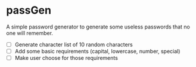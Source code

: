 # passGen

A simple password generator to generate some useless passwords that no one will remember.

 - [ ] Generate character list of 10 random characters
 - [ ] Add some basic requirements (capital, lowercase, number, special)
 - [ ] Make user choose for those requirements
